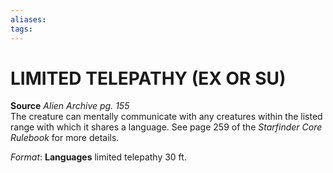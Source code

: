 ```yaml
---
aliases: 
tags: 
---
```

# LIMITED TELEPATHY (EX OR SU)

**Source** _Alien Archive pg. 155_  
The creature can mentally communicate with any creatures within the listed range with which it shares a language. See page 259 of the _Starfinder Core Rulebook_ for more details.

_Format_: **Languages** limited telepathy 30 ft.

